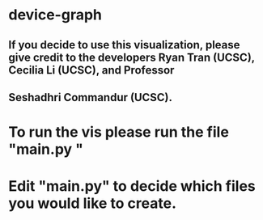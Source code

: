 # device-graph
## If you decide to use this visualization, please give credit to the developers Ryan Tran (UCSC), Cecilia Li (UCSC), and Professor
## Seshadhri Commandur (UCSC).
# To run the vis please run the file "main.py <graph> <algorithm> <threshold>"
# Edit "main.py" to decide which files you would like to create.
